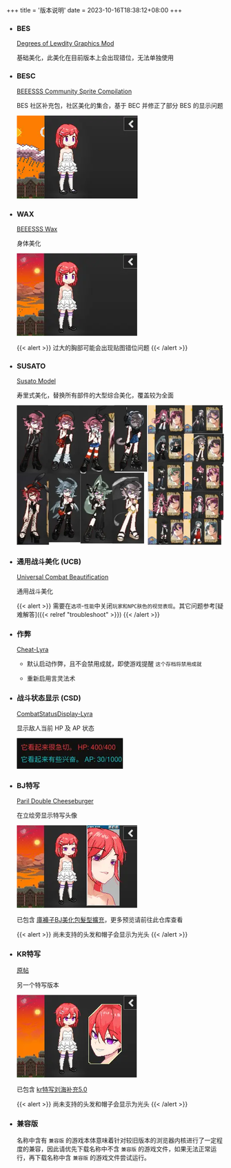+++
title = '版本说明'
date = 2023-10-16T18:38:12+08:00
+++

- ### BES

  [Degrees of Lewdity Graphics Mod][beeesss]

  基础美化，此美化在目前版本上会出现错位，无法单独使用

- ### BESC

  [BEEESSS Community Sprite Compilation][beeesss-ext]

  BES 社区补充包，社区美化的集合，基于 BEC 并修正了部分 BES 的显示问题

  ![预览](readme-besc.webp)

- ### WAX

  [BEEESSS Wax][beeesss-wax]

  身体美化

  ![预览](readme-wax.webp)

  {{< alert >}}
  过大的胸部可能会出现贴图错位问题
  {{< /alert >}}

- ### SUSATO

  [Susato Model][susato-discord]

  寿里式美化，替换所有部件的大型综合美化，覆盖较为全面

  ![预览](readme-susato.webp)

- ### 通用战斗美化 (UCB)

  [Universal Combat Beautification][ucb-github]

  通用战斗美化

  {{< alert >}}
  需要在`选项`-`性能`中关闭`玩家和NPC肤色的视觉表现`。其它问题参考[疑难解答]({{< relref "troubleshoot" >}})
  {{< /alert >}}

- ### 作弊

  [Cheat-Lyra][cheat-lyra]

  - 默认启动作弊，且不会禁用成就，即使游戏提醒 `这个存档将禁用成就`

  - 重新启用言灵法术

- ### 战斗状态显示 (CSD)

  [CombatStatusDisplay-Lyra][csd-lyra]

  显示敌人当前 HP 及 AP 状态

  ![预览](readme-hp.webp)

- ### BJ特写

  [Paril Double Cheeseburger][sideview-dc]

  在立绘旁显示特写头像

  ![预览](readme-bj.webp)

  已包含 [庫褲子BJ美化包髮型擴充][sideview-bj-extend]，更多预览请前往此仓库查看

  {{< alert >}}
  尚未支持的头发和帽子会显示为光头
  {{< /alert >}}

- ### KR特写

  [原帖][sideview-kr]

  另一个特写版本

  ![预览](readme-kr.webp)

  已包含 [kr特写刘海补充5.0][sideview-kr-extend]

  {{< alert >}}
  尚未支持的头发和帽子会显示为光头
  {{< /alert >}}

- ### 兼容版

  名称中含有 `兼容版` 的游戏本体意味着针对较旧版本的浏览器内核进行了一定程度的兼容，因此请优先下载名称中不含 `兼容版` 的游戏文件，如果无法正常运行，再下载名称中含 `兼容版` 的游戏文件尝试运行。

[beeesss]: https://gitgud.io/BEEESSS/degrees-of-lewdity-graphics-mod
[beeesss-ext]: https://gitgud.io/Kaervek/kaervek-beeesss-community-sprite-compilation
[beeesss-wax]: https://gitgud.io/GTXMEGADUDE/beeesss-wax
[sideview-dc]: https://gitgud.io/GTXMEGADUDE/double-cheeseburger
[sideview-bj-extend]: https://github.com/zubonko/DOL_BJ_hair_extend
[sideview-kr]: https://arca.live/b/textgame/83875947
[sideview-kr-extend]: https://tieba.baidu.com/p/9055647926
[susato-discord]: https://discord.com/channels/675158131688603721/1216104862870147303
[ucb-github]: https://github.com/site098/mysterious
[csd-lyra]: https://github.com/DoL-Lyra/CombatStatusDisplay
[cheat-lyra]: https://github.com/DoL-Lyra/Cheat


